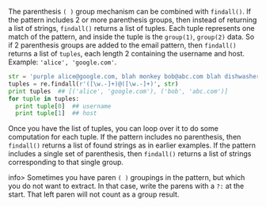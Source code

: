 The parenthesis `( )` group mechanism can be combined with `findall()`. If the pattern includes 2 or more parenthesis groups, then instead of returning a list of strings, `findall()` returns a list of tuples. Each tuple represents one match of the pattern, and inside the tuple is the `group(1)`, `group(2)` data. So if 2 parenthesis groups are added to the email pattern, then `findall()` returns a list of `tuples`, each length 2 containing the username and host. Example: `'alice', 'google.com'`.
    
```python    
str = 'purple alice@google.com, blah monkey bob@abc.com blah dishwasher'
tuples = re.findall(r'([\w.-]+)@([\w.-]+)', str)
print tuples  ## [('alice', 'google.com'), ('bob', 'abc.com')]
for tuple in tuples:
  print tuple[0]  ## username
  print tuple[1]  ## host
```

Once you have the list of tuples, you can loop over it to do some computation for each tuple. If the pattern includes no parenthesis, then `findall()` returns a list of found strings as in earlier examples. If the pattern includes a single set of parenthesis, then `findall()` returns a list of strings corresponding to that single group. 

info> Sometimes you have paren `( )` groupings in the pattern, but which you do not want to extract. In that case, write the parens with a `?:` at the start. That left paren will not count as a group result.
